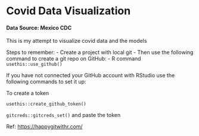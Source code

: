 # Covid Data Visualization

#### Data Source: Mexico CDC

This is my attempt to visualize covid data and the models

Steps to remember: - Create a project with local git - Then use the following command to create a git repo on GitHub: - R command `usethis::use_github()`

If you have not connected your GitHub account with RStudio use the following commands to set it up:

To create a token

`usethis::create_github_token()`

`gitcreds::gitcreds_set()` and paste the token

Ref: <https://happygitwithr.com/>
